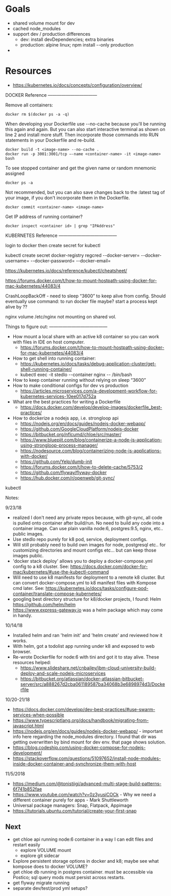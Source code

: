 # Goals

* shared volume mount for dev
* cached node_modules
* support dev / production differences
    * dev: install devDependencies; extra binaries
    * production: alpine linux; npm install --only production
* 

# Resources 

* https://kubernetes.io/docs/concepts/configuration/overview/


DOCKER Reference
———————————

Remove all containers: 
```shell
docker rm $(docker ps -a -q)
```

When developing your Dockerfile use --no-cache because you'll be running this again and again.  But you can also start interactive terminal as shown on line 2 and install more stuff.  Then incorporate those commands into RUN statements in your Dockerfile and re-build.
```shell
docker build -t <image-name> --no-cache .
docker run -p 3001:3001/tcp —-name <container-name> -it <image-name> bash
```

To see stopped container and get the given name or random mnemonic assigned
```shell
docker ps -a 
```

Not recommended, but you can also save changes back to the :latest tag of your image, if you don't incorporate them in the Dockerfile.
```shell
docker commit <container-name> <image-name>
```

Get IP address of running container?
```shell
docker inspect <container id> | grep "IPAddress"
```


KUBERNETES Reference
—————————————

login to docker
then create secret for kubectl

kubectl create secret docker-registry regcred --docker-server=<your-registry-server> --docker-username=<your-name> --docker-password=<your-pword> --docker-email=<your-email>

https://kubernetes.io/docs/reference/kubectl/cheatsheet/


https://forums.docker.com/t/how-to-mount-hostpath-using-docker-for-mac-kubernetes/44083/4


CrashLoopBackOff - need to sleep “3600” to keep alive from config.  Should eventually use command:  to run docker file maybe? start a process kept alive by ??

nginx volume /etc/nginx not mounting on shared vol.  

Things to figure out:
—————————————
- How mount a local share with an active k8 container so you can work with files in IDE on host computer.
    - https://forums.docker.com/t/how-to-mount-hostpath-using-docker-for-mac-kubernetes/44083/4
- How to get shell into running container:
    - https://kubernetes.io/docs/tasks/debug-application-cluster/get-shell-running-container/
    - kubectl exec -it stedlo --container nginx -- /bin/bash
- How to keep container running without relying on sleep “3600”
- How to make conditional configs for dev vs production
    - https://articles.microservices.com/a-development-workflow-for-kubernetes-services-10ee017d752a
- What are the best practices for writing a Dockerfile
    - https://docs.docker.com/develop/develop-images/dockerfile_best-practices/
- How to dockerize a nodejs app, i.e. strongloop api
    - https://nodejs.org/en/docs/guides/nodejs-docker-webapp/
    - https://github.com/GoogleCloudPlatform/nodejs-docker
    - https://bitbucket.org/nflcumd/chloe/src/master/
    - https://www.bluepiit.com/blog/containerize-a-node-js-application-using-strongloop-process-manager/
    - https://nodesource.com/blog/containerizing-node-js-applications-with-docker/
    - https://github.com/Yelp/dumb-init
    - https://forums.docker.com/t/how-to-delete-cache/5753/2
    - https://github.com/flyway/flyway-docker
    - https://hub.docker.com/r/openweb/git-sync/


kubectl

Notes:

9/23/18
- realized I don't need any private repos because, with git-sync, all code is pulled onto container after build/run.  No need to build any code into a container image.  Can use plain vanilla node:6, postgres:9.5, nginx, etc.. public images.
- Use stedlo repo purely for k8 pod, service, deployment configs.  
- Will still probably need to build own images for node, postgresql etc.. for customizing directories and mount configs etc... but can keep those images public.
- 'docker stack deploy' allows you to deploy a docker-compose.yml config to a k8 cluster. See: https://docs.docker.com/docker-for-mac/kubernetes/#use-the-kubectl-command
- Will need to use k8 manifests for deployment to a remote k8 cluster.  But can convert docker-compose.yml to k8 manifest files with Kompose cmd later. See: https://kubernetes.io/docs/tasks/configure-pod-container/translate-compose-kubernetes/
- googling best directory structure for k8/docker projects, I found: Helm https://github.com/helm/helm  
- https://www.express-gateway.io was a helm package which may come in handy.

10/14/18
- Installed helm and ran 'helm init' and 'helm create' and reviewed how it works. 
- With helm, got a todolist app running under k8 and exposed to web browser. 
- Re-wrote Dockerfile for node:6 with tini and got it to stay alive. These resources helped:
    - https://www.slideshare.net/cnbailey/ibm-cloud-university-build-deploy-and-scale-nodejs-microservices
    - https://bitbucket.org/atlassian/docker-atlassian-bitbucket-server/src/a888267d2cba061189587ba34068b3e6898974d3/Dockerfile

10/20-21/18
- https://docs.docker.com/develop/dev-best-practices/#use-swarm-services-when-possible
- https://www.typescriptlang.org/docs/handbook/migrating-from-javascript.html
- https://nodejs.org/en/docs/guides/nodejs-docker-webapp/ - important info here regarding the node_modules directory.  I found that dir was getting overwritten by bind mount for dev env.  that page shows solution.
- https://blog.codeship.com/using-docker-compose-for-nodejs-development/
- https://stackoverflow.com/questions/51097652/install-node-modules-inside-docker-container-and-synchronize-them-with-host

11/5/2018
- https://medium.com/@tonistiigi/advanced-multi-stage-build-patterns-6f741b852fae
- https://www.youtube.com/watch?v=0z3yusiCOCk - Why we need a different container purely for apps - Mark Shuttleworth
- Universal package managers: Snap, Flatpack, Appimage
- https://tutorials.ubuntu.com/tutorial/create-your-first-snap

Next
----------------------
- get chloe api running node:6 container in a way I can edit files and restart easily
    - explore VOLUME mount
    - explore git sidecar 
- Explore persistent storage options in docker and k8; maybe see what kompose does to docker VOLUME?
- get chloe db running in postgres container. must be accessible via Postico; sql query mods must persist across restarts. 
- get flyway migrate running
- separate dev/test/prod yml setups?

